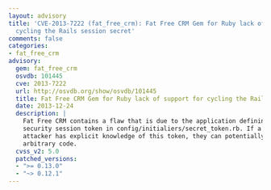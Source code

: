 ```yaml
---
layout: advisory
title: 'CVE-2013-7222 (fat_free_crm): Fat Free CRM Gem for Ruby lack of support for
  cycling the Rails session secret'
comments: false
categories:
- fat_free_crm
advisory:
  gem: fat_free_crm
  osvdb: 101445
  cve: 2013-7222
  url: http://osvdb.org/show/osvdb/101445
  title: Fat Free CRM Gem for Ruby lack of support for cycling the Rails session secret
  date: 2013-12-24
  description: |
    Fat Free CRM contains a flaw that is due to the application defining a static
    security session token in config/initialiers/secret_token.rb. If a remote
    attacker has explicit knowledge of this token, they can potentially execute
    arbitrary code.
  cvss_v2: 5.0
  patched_versions:
  - ">= 0.13.0"
  - "~> 0.12.1"
---
```

